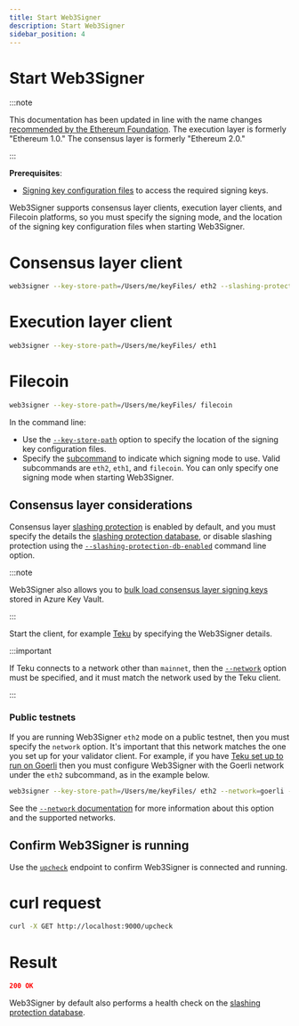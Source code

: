 ```yaml
---
title: Start Web3Signer
description: Start Web3Signer
sidebar_position: 4
---
```


# Start Web3Signer

:::note

This documentation has been updated in line with the name changes [recommended by the Ethereum Foundation](https://blog.ethereum.org/2022/01/24/the-great-eth2-renaming/). The execution layer is formerly "Ethereum 1.0." The consensus layer is formerly "Ethereum 2.0."

:::

**Prerequisites**:

- [Signing key configuration files] to access the required signing keys.

Web3Signer supports consensus layer clients, execution layer clients, and Filecoin platforms, so you must specify the signing mode, and the location of the signing key configuration files when starting Web3Signer.

<!--tabs-->

# Consensus layer client

```bash
web3signer --key-store-path=/Users/me/keyFiles/ eth2 --slashing-protection-db-url="jdbc:postgresql://localhost/web3signer" --slashing-protection-db-username=postgres --slashing-protection-db-password=password
```

# Execution layer client

```bash
web3signer --key-store-path=/Users/me/keyFiles/ eth1
```

# Filecoin

```bash
web3signer --key-store-path=/Users/me/keyFiles/ filecoin
```

<!--/tabs-->

In the command line:

- Use the [`--key-store-path`](../../Reference/CLI/CLI-Syntax.md#key-store-path) option to specify the location of the signing key configuration files.
- Specify the [subcommand] to indicate which signing mode to use. Valid subcommands are `eth2`, `eth1`, and `filecoin`. You can only specify one signing mode when starting Web3Signer.

## Consensus layer considerations

Consensus layer [slashing protection] is enabled by default, and you must specify the details the [slashing protection database], or disable slashing protection using the [`--slashing-protection-db-enabled`](../../Reference/CLI/CLI-Subcommands.md#slashing-protection-enabled) command line option.

:::note

Web3Signer also allows you to [bulk load consensus layer signing keys] stored in Azure Key Vault.

:::

Start the client, for example [Teku] by specifying the Web3Signer details.

:::important

If Teku connects to a network other than `mainnet`, then the [`--network`](../../Reference/CLI/CLI-Subcommands.md#network) option must be specified, and it must match the network used by the Teku client.

:::

### Public testnets

If you are running Web3Signer `eth2` mode on a public testnet, then you must specify the `network` option. It's important that this network matches the one you set up for your validator client. For example, if you have [Teku set up to run on Goerli](https://docs.teku.consensys.net/en/latest/HowTo/Get-Started/Connect/Connect-To-Testnet/#sync-the-execution-layer-network) then you must configure Web3Signer with the Goerli network under the `eth2` subcommand, as in the example below.

```bash
web3signer --key-store-path=/Users/me/keyFiles/ eth2 --network=goerli --slashing-protection-db-url="jdbc:postgresql://localhost/web3signer" --slashing-protection-db-username=postgres --slashing-protection-db-password=password
```

See the [`--network` documentation](../../Reference/CLI/CLI-Subcommands.md#network) for more information about this option and the supported networks.

## Confirm Web3Signer is running

Use the [`upcheck`](https://consensys.github.io/web3signer/web3signer-eth2.html#tag/Server-Status) endpoint to confirm Web3Signer is connected and running.

<!--tabs-->

# curl request

```bash
curl -X GET http://localhost:9000/upcheck
```

# Result

```json
200 OK
```

<!--/tabs-->

Web3Signer by default also performs a health check on the [slashing protection database](../../HowTo/Configure-Slashing-Protection.md#slashing-protection-health-check).

<!-- Links -->

[Signing key configuration files]: ../Use-Signing-Keys.md
[Teku]: https://docs.teku.consensys.net/en/latest/HowTo/External-Signer/Use-External-Signer/
[subcommand]: ../../Reference/CLI/CLI-Subcommands.md
[bulk load consensus layer signing keys]: ../Use-Signing-Keys.md#bulk-loading-consensus-layer-keys
[slashing protection]: ../../Concepts/Slashing-Protection.md
[slashing protection database]: ../../HowTo/Configure-Slashing-Protection.md
